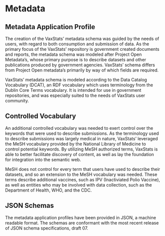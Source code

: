 # Metadata 
## Metadata Application Profile

The creation of the VaxStats’ metadata schema was guided by the needs of users, with regard to both consumption and submission of data. As the primary focus of the VaxStats’ repository is government created documents and reports, the metadata schema was modeled after Project Open Metadata’s, whose primary purpose is to describe datasets and other publications produced by government agencies. VaxStats’ schema differs from Project Open metadata’s primarily by way of which fields are required.

VaxStats’ metadata schema is modeled according to the Data Catalog Vocabulary (DCAT), an RDF vocabulary which uses terminology from the Dublin Core Terms vocabulary. It is intended for use in government repositories, and was especially suited to the needs of VaxStats user community.


## Controlled Vocabulary

An additional controlled vocabulary was needed to exert control over the keywords that were used to describe submissions. As the terminology used to describe submissions was largely medical in nature, VaxStats’ leveraged the MeSH vocabulary provided by the National Library of Medicine to control potential keywords. By utilizing MeSH authorized terms, VaxStats is able to better facilitate discovery of content, as well as lay the foundation for integration into the semantic web.

MeSH does not control for every term that users have used to describe their datasets, and so an extension to the MeSH vocabulary was needed. These terms describe additional vaccines, such as IPV (Inactiviated Polio Vaccine), as well as entities who may be involved with data collection, such as the Department of Health, WHO, and the CDC. 

## JSON Schemas

The metadata application profiles have been provided in JSON, a machine readable format. The schemas are conformant with the most recent release of JSON schema specifications, draft 07.
